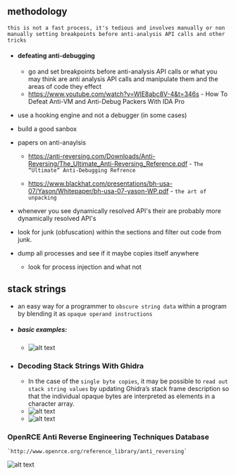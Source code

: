 ## methodology
`this is not a fast process, it's tedious and involves manually or non manually setting breakpoints before anti-analysis API calls and other tricks`

- #### defeating anti-debugging
	- go and set breakpoints before anti-analysis API calls or what you may think are anti analysis API calls and manipulate them and the areas of code they effect
	- https://www.youtube.com/watch?v=WlE8abc8V-4&t=346s - How To Defeat Anti-VM and Anti-Debug Packers With IDA Pro

- use a hooking engine and not a debugger (in some cases)

- build a good sanbox

- papers on anti-anaylsis
	- https://anti-reversing.com/Downloads/Anti-Reversing/The_Ultimate_Anti-Reversing_Reference.pdf - `The “Ultimate” Anti-Debugging Refrence`

	- https://www.blackhat.com/presentations/bh-usa-07/Yason/Whitepaper/bh-usa-07-yason-WP.pdf - `the art of unpacking`

- whenever you see dynamically resolved API's their are probably more dynamically resolved API's

- look for junk (obfuscation) within the sections and filter out code from junk.

- dump all processes and see if it maybe copies itself anywhere
	- look for process injection and what not

## stack strings
- an easy way for a programmer to `obscure string data` within a program by blending it as  `opaque operand instructions`

- ##### basic examples:
	- ![alt text](https://i.imgur.com/UK3L0Nh.png)


- ### Decoding Stack Strings With Ghidra
	- In the case of the `single byte copies`, it may be possible to `read out stack string values` by updating Ghidra’s stack frame description so that the individual opaque bytes are interpreted as elements in a character array.
	- ![alt text](https://i.imgur.com/pOxpHnN.png)
	- ![alt text](https://i.imgur.com/zqDUCPF.png)

### OpenRCE Anti Reverse Engineering Techniques Database
	`http://www.openrce.org/reference_library/anti_reversing`

![alt text](https://i.imgur.com/3j643ko.png)

